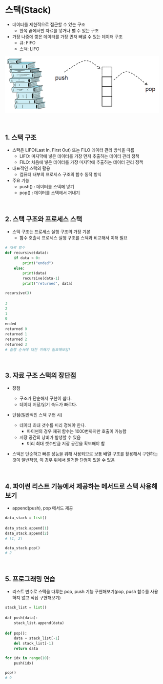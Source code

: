 # 스택(Stack)



- 데이터를 제한적으로 접근할 수 있는 구조
  - 한쪽 끝에서만 자료를 넣거나 뺄 수 있는 구조
- 가장 나중에 쌓은 데이터를 가장 먼저 빼낼 수 있는 데이터 구조
  - 큐: FIFO
  - 스택: LIFO



![](./img/stack.png)



<br/>

## 1. 스택 구조

- 스택은 LIFO(Last In, First Out) 또는 FILO 데이터 관리 방식을 따름
  - LIFO: 마지막에 넣은 데이터를 가장 먼저 추출하는 데이터 관리 정책
  - FILO: 처음에 넣은 데이터를 가장 마지막에 추출하는 데이터 관리 정책
- 대표적인 스택의 활용
  - 컴퓨터 내부의 프로세스 구조의 함수 동작 방식
- 주요 기능
  - push() : 데이터를 스택에 넣기
  - pop() : 데이터를 스택에서 꺼내기





<br/>

## 2. 스택 구조와 프로세스 스택

- 스택 구조는 프로세스 실행 구조의 가장 기본
  - 함수 호출시 프로세스 실행 구조를 스택과 비교해서 이해 필요



```python
# 재귀 함수
def recursive(data):
	if data < 0:
		print("ended")
	else:
		print(data)
		recursive(data-1)
        print("returned", data)
```

```python
recursive(3)

3
2
1
0
ended
returned 0
returned 1
returned 2
returned 3
# 실행 순서에 대한 이해가 필요해보임!
```





<br/>

## 3. 자료 구조 스택의 장단점

- 장점
  - 구조가 단순해서 구현이 쉽다.
  - 데이터 저장/읽기 속도가 빠르다.
- 단점(일반적인 스택 구현 시)
  - 데이터 최대 갯수를 미리 정해야 한다.
    - 파이썬의 경우 재귀 함수는 1000번까지만 호출이 가능함
  - 저장 공간의 낭비가 발생할 수 있음
    - 미리 최대 갯수만큼 저장 공간을 확보해야 함



- 스택은 단순하고 빠른 성능을 위해 사용되므로 보통 배열 구조를 활용해서 구현하는 것이 일반적임, 이 경우 위에서 열거한 단점이 있을 수 있음





<br/>

## 4. 파이썬 리스트 기능에서 제공하는 메서드로 스택 사용해보기

- append(push), pop 메서드 제공

```python
data_stack = list()

data_stack.append(1)
data_stack.append(2)
# [1, 2]
```

```python
data_stack.pop()
# 2
```





<br/>

## 5. 프로그래밍 연습

- 리스트 변수로 스택을 다루는 pop, push 기능 구현해보기(pop, push 함수를 사용하지 않고 직접 구현해보기)

```python
stack_list = list()

daf push(data):
	stack_list.append(data)

def pop():
	data = stack_list[-1]
	del stack_list[-1]
	return data
```

```python
for idx in range(10):
	push(idx)
```

```python
pop()
# 9
```



